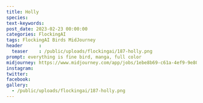 ```yaml
---
title: Holly
species: 
text-keywords: 
post_date: 2023-02-23 00:00:00
categories: FlockingAI
tags: FlockingAI Birds MidJourney 
header      :
  teaser    : /public/uploads/flockingai/187-holly.png
prompt: everything is fine bird, manga, full color 
midjourney: https://www.midjourney.com/app/jobs/1ebe8b69-c61a-4ef9-9e80-f0ff2317e3bf
instagram: 
twitter: 
facebook: 
gallery: 
  - /public/uploads/flockingai/187-holly.png
---
```


